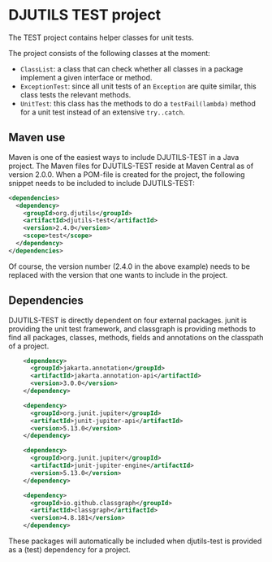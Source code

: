 # DJUTILS TEST project

The TEST project contains helper classes for unit tests.

The project consists of the following classes at the moment:

* `ClassList`: a class that can check whether all classes in a package implement a given interface or method. 
* `ExceptionTest`: since all unit tests of an `Exception` are quite similar, this class tests the relevant methods.
* `UnitTest`: this class has the methods to do a `testFail(lambda)` method for a unit test instead of an extensive `try..catch`.


## Maven use

Maven is one of the easiest ways to include DJUTILS-TEST in a Java project. The Maven files for DJUTILS-TEST reside at Maven Central as of version 2.0.0. When a POM-file is created for the project, the following snippet needs to be included to include DJUTILS-TEST:

```xml
<dependencies>
  <dependency>
    <groupId>org.djutils</groupId>
    <artifactId>djutils-test</artifactId>
    <version>2.4.0</version>
    <scope>test</scope>
  </dependency>
</dependencies>
```

Of course, the version number (2.4.0 in the above example) needs to be replaced with the version that one wants to include in the project.


## Dependencies

DJUTILS-TEST is directly dependent on four external packages. junit is providing the unit test framework, and classgraph is providing methods to find all packages, classes, methods, fields and annotations on the classpath of a project.

```xml
    <dependency>
      <groupId>jakarta.annotation</groupId>
      <artifactId>jakarta.annotation-api</artifactId>
      <version>3.0.0</version>
    </dependency>

    <dependency>
      <groupId>org.junit.jupiter</groupId>
      <artifactId>junit-jupiter-api</artifactId>
      <version>5.13.0</version>
    </dependency>    

    <dependency>
      <groupId>org.junit.jupiter</groupId>
      <artifactId>junit-jupiter-engine</artifactId>
      <version>5.13.0</version>
    </dependency>

    <dependency>
      <groupId>io.github.classgraph</groupId>
      <artifactId>classgraph</artifactId>
      <version>4.8.181</version>
    </dependency>
```

These packages will automatically be included when djutils-test is provided as a (test) dependency for a project.

